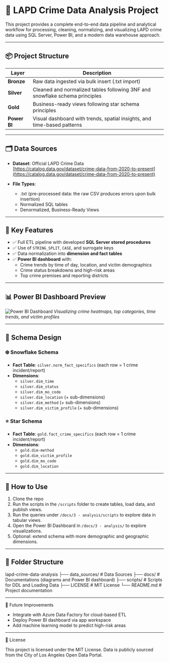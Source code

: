 # 🚓 LAPD Crime Data Analysis Project

This project provides a complete end-to-end data pipeline and analytical workflow for processing, cleaning, normalizing, and visualizing LAPD crime data using SQL Server, Power BI, and a modern data warehouse approach.

---

## 📦 Project Structure

| Layer | Description |
|-------|-------------|
| **Bronze** | Raw data ingested via bulk insert (.txt import) |
| **Silver** | Cleaned and normalized tables following 3NF and snowflake schema principles |
| **Gold** | Business-ready views following star schema principles |
| **Power BI** | Visual dashboard with trends, spatial insights, and time-based patterns |

---

## 🗂️ Data Sources

- **Dataset**: Official LAPD Crime Data  
  [https://catalog.data.gov/dataset/crime-data-from-2020-to-present](https://catalog.data.gov/dataset/crime-data-from-2020-to-present)

- **File Types**:
  - .txt (pre-processed data: the raw CSV produces errors upon bulk insertion)
  - Normalized SQL tables
  - Denormalized, Business-Ready Views

---

## 🧠 Key Features

- ✅ Full ETL pipeline with developed **SQL Server stored procedures**
- ✅ Use of `STRING_SPLIT`, `CASE`, and surrogate keys
- ✅ Data normalization into **dimension and fact tables**
- ✅ **Power BI dashboard** with:
  - Crime trends by time of day, location, and victim demographics
  - Crime status breakdowns and high-risk areas
  - Top crime premises and reporting districts

---

## 📊 Power BI Dashboard Preview

![Power BI Dashboard](dashboard_preview.png)
*Visualizing crime heatmaps, top categories, time trends, and victim profiles*

---

## 🧱 Schema Design

### ❄️ Snowflake Schema
- **Fact Table**: `silver.norm_fact_specifics` (each row = 1 crime incident/report)
- **Dimensions**:
  - `silver.dim_time`
  - `silver.dim_status`
  - `silver.dim_mo_code`
  - `silver.dim_location` (+ sub-dimensions)
  - `silver.dim_method` (+ sub-dimensions)
  - `silver.dim_victim_profile` (+ sub-dimensions)

### ⭐ Star Schema
- **Fact Table**: `gold.fact_crime_specifics` (each row = 1 crime incident/report)
- **Dimensions**:
  - `gold.dim-method`
  - `gold.dim_victim_profile`
  - `gold.dim_mo_code`
  - `gold.dim_location`

---

## 🚀 How to Use

1. Clone the repo
2. Run the scripts in the `/scripts` folder to create tables, load data, and publish views.
3. Run the queries under `/docs/3 - analysis/scripts` to explore data in tabular views.
4. Open the Power BI Dashboard in `/docs/3 - analysis/` to explore visualizations.
5. Optional: extend schema with more demographic and geographic dimensions.

--- 

## 📁 Folder Structure

lapd-crime-data-analysis
├── data_sources/       # Data Sources
├── docs/               # Documentations (diagrams and Power BI dashboard)
├── scripts/            # Scripts for DDL and Loading Data
├── LICENSE             # MIT License
└── README.md           # Project documentation

---

📌 Future Improvements

- Integrate with Azure Data Factory for cloud-based ETL
- Deploy Power BI dashboard via app workspace
- Add machine learning model to predict high-risk areas

--- 

📄 License

This project is licensed under the MIT License.
Data is publicly sourced from the City of Los Angeles Open Data Portal.

